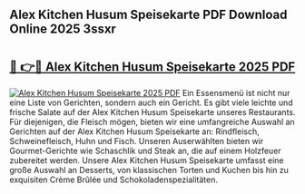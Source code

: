 ## Alex Kitchen Husum Speisekarte PDF Download Online 2025 3ssxr

# <h2><a href="http://gc8ouo.nevu.top/?p=Alex+Kitchen+Husum+Speisekarte">🔗 👉🔴 Alex Kitchen Husum Speisekarte 2025 PDF</a></h2>

[![Alex Kitchen Husum Speisekarte 2025 PDF](https://i.imgur.com/dBaPXMq.png)](http://gc8ouo.nevu.top/?p=Alex+Kitchen+Husum+Speisekarte)
Ein Essensmenü ist nicht nur eine Liste von Gerichten, sondern auch ein Gericht. Es gibt viele leichte und frische Salate auf der Alex Kitchen Husum Speisekarte unseres Restaurants. Für diejenigen, die Fleisch mögen, bieten wir eine umfangreiche Auswahl an Gerichten auf der Alex Kitchen Husum Speisekarte an: Rindfleisch, Schweinefleisch, Huhn und Fisch. Unseren Auserwählten bieten wir Gourmet-Gerichte wie Schaschlik und Steak an, die auf einem Holzfeuer zubereitet werden. Unsere Alex Kitchen Husum Speisekarte umfasst eine große Auswahl an Desserts, von klassischen Torten und Kuchen bis hin zu exquisiten Crème Brûlée und Schokoladenspezialitäten.
